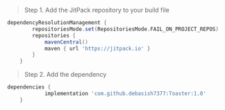 > Step 1. Add the JitPack repository to your build file

```gradle
dependencyResolutionManagement {
		repositoriesMode.set(RepositoriesMode.FAIL_ON_PROJECT_REPOS)
		repositories {
			mavenCentral()
			maven { url 'https://jitpack.io' }
		}
	}
```

 > Step 2. Add the dependency

```gradle
dependencies {
	        implementation 'com.github.debasish7377:Toaster:1.0'
	}
```
